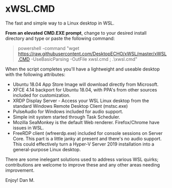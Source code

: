 # xWSL.CMD 

The fast and simple way to a Linux desktop in WSL.  

**From an elevated CMD.EXE prompt**, change to your desired install directory and type or paste the following command:

> powershell -command "wget https://raw.githubusercontent.com/DesktopECHO/xWSL/master/xWSL.CMD -UseBasicParsing -OutFile xwsl.cmd ; .\xwsl.cmd"

When the script completes you'll have a lightweight and useable desktop with the following attributes:

- Ubuntu 18.04 App Store Image will download directly from Microsoft.  
- XFCE 4.14 backport for Ubuntu 18.04, with PPA's from other sources included for customization. 
- XRDP Display Server - Access your WSL Linux desktop from the standard Windows Remote Desktop Client (mstsc.exe)
- PulseAudio for Windows included for audio support.
- Simple init system started through Task Scheduler.
- Mozilla SeaMonkey is the default Web renderer.  Firefox/Chrome have issues in WSL.   
- FreeRDP client (wfreerdp.exe) included for console sessions on Server Core. This part is a little janky at present and there's no audio support.  This could effectively turn a Hyper-V Server 2019 installation into a general-purpose Linux desktop. 

There are some inelegant solutions used to address various WSL quirks; contributions are welcome to improve these and any other areas needing improvement.

Enjoy!
Dan M.
